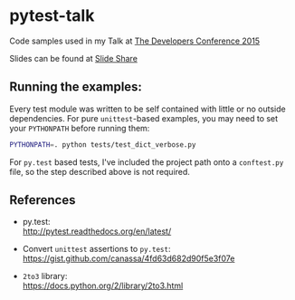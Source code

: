 pytest-talk
===========
Code samples used in my Talk at [The Developers Conference 2015][#tdc2015]

Slides can be found at [Slide Share][#slides]

[#tdc2015]: http://www.thedevelopersconference.com.br/tdc/2015/saopaulo/trilha-python
[#slides]: http://todo.erickwilder.com


Running the examples:
---------------------
Every test module was written to be self contained with little or no outside dependencies.
For pure `unittest`-based examples, you may need to set your `PYTHONPATH` before running
them:

```sh
PYTHONPATH=. python tests/test_dict_verbose.py
```

For `py.test` based tests, I've included the project path onto a `conftest.py` file, so
the step described above is not required.

References
----------
- py.test:  
  http://pytest.readthedocs.org/en/latest/

- Convert `unittest` assertions to `py.test`:  
  https://gist.github.com/canassa/4fd63d682d90f5e3f07e

- `2to3` library:  
  https://docs.python.org/2/library/2to3.html